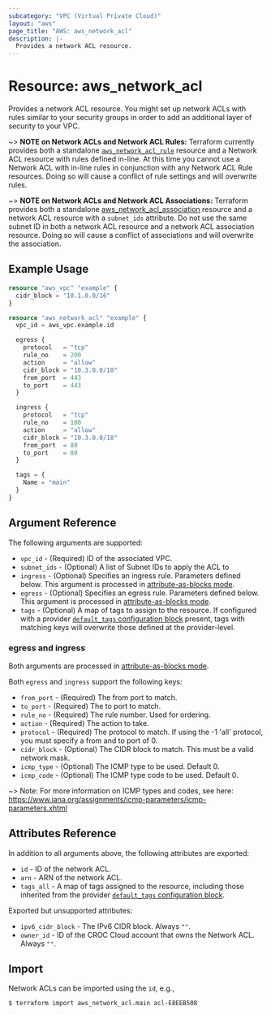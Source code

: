 ```yaml
---
subcategory: "VPC (Virtual Private Cloud)"
layout: "aws"
page_title: "AWS: aws_network_acl"
description: |-
  Provides a network ACL resource.
---
```


# Resource: aws_network_acl

Provides a network ACL resource. You might set up network ACLs with rules similar
to your security groups in order to add an additional layer of security to your VPC.

~> **NOTE on Network ACLs and Network ACL Rules:** Terraform currently
provides both a standalone [`aws_network_acl_rule`][tf-network-acl-rule] resource and a Network ACL resource with rules
defined in-line. At this time you cannot use a Network ACL with in-line rules
in conjunction with any Network ACL Rule resources. Doing so will cause
a conflict of rule settings and will overwrite rules.

~> **NOTE on Network ACLs and Network ACL Associations:** Terraform provides both a standalone [aws_network_acl_association][tf-network-acl-association]
resource and a network ACL resource with a `subnet_ids` attribute. Do not use the same subnet ID in both a network ACL
resource and a network ACL association resource. Doing so will cause a conflict of associations and will overwrite the association.

## Example Usage

```terraform
resource "aws_vpc" "example" {
  cidr_block = "10.1.0.0/16"
}

resource "aws_network_acl" "example" {
  vpc_id = aws_vpc.example.id

  egress {
    protocol   = "tcp"
    rule_no    = 200
    action     = "allow"
    cidr_block = "10.3.0.0/18"
    from_port  = 443
    to_port    = 443
  }

  ingress {
    protocol   = "tcp"
    rule_no    = 100
    action     = "allow"
    cidr_block = "10.3.0.0/18"
    from_port  = 80
    to_port    = 80
  }

  tags = {
    Name = "main"
  }
}
```

## Argument Reference

The following arguments are supported:

* `vpc_id` - (Required) ID of the associated VPC.
* `subnet_ids` - (Optional) A list of Subnet IDs to apply the ACL to
* `ingress` - (Optional) Specifies an ingress rule. Parameters defined below.
  This argument is processed in [attribute-as-blocks mode](https://www.terraform.io/docs/configuration/attr-as-blocks.html).
* `egress` - (Optional) Specifies an egress rule. Parameters defined below.
  This argument is processed in [attribute-as-blocks mode](https://www.terraform.io/docs/configuration/attr-as-blocks.html).
* `tags` - (Optional) A map of tags to assign to the resource. If configured with a provider [`default_tags` configuration block][default-tags] present, tags with matching keys will overwrite those defined at the provider-level.

### egress and ingress

Both arguments are processed in [attribute-as-blocks mode](https://www.terraform.io/docs/configuration/attr-as-blocks.html).

Both `egress` and `ingress` support the following keys:

* `from_port` - (Required) The from port to match.
* `to_port` - (Required) The to port to match.
* `rule_no` - (Required) The rule number. Used for ordering.
* `action` - (Required) The action to take.
* `protocol` - (Required) The protocol to match. If using the -1 'all'
protocol, you must specify a from and to port of 0.
* `cidr_block` - (Optional) The CIDR block to match. This must be a
valid network mask.
* `icmp_type` - (Optional) The ICMP type to be used. Default 0.
* `icmp_code` - (Optional) The ICMP type code to be used. Default 0.

~> Note: For more information on ICMP types and codes, see here: https://www.iana.org/assignments/icmp-parameters/icmp-parameters.xhtml

## Attributes Reference

In addition to all arguments above, the following attributes are exported:

* `id` - ID of the network ACL.
* `arn` - ARN of the network ACL.
* `tags_all` - A map of tags assigned to the resource, including those inherited from the provider [`default_tags` configuration block][default-tags].

Exported but unsupported attributes:

* `ipv6_cidr_block` - The IPv6 CIDR block. Always `""`.
* `owner_id` - ID of the CROC Cloud account that owns the Network ACL. Always `""`.

## Import

Network ACLs can be imported using the `id`, e.g.,

```
$ terraform import aws_network_acl.main acl-E8EEB508
```

[default-tags]: ../index.html#default_tags-configuration-block
[tf-network-acl-association]: network_acl_association.html
[tf-network-acl-rule]: network_acl_rule.html
